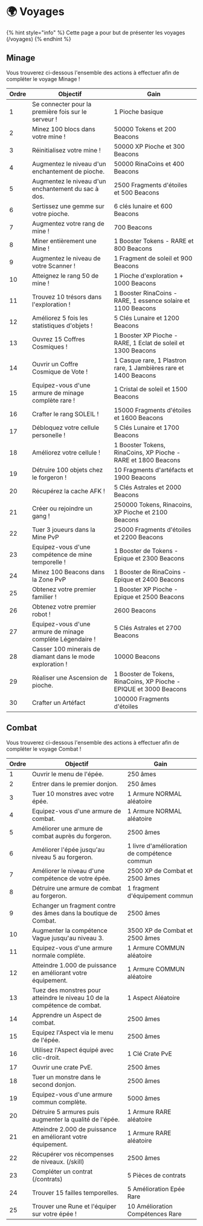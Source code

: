 # 🌍​ Voyages
{% hint style="info" %} Cette page a pour but de présenter les voyages (/voyages) {% endhint %}

## Minage
Vous trouverez ci-dessous l'ensemble des actions à effectuer afin de compléter le voyage Minage !

| Ordre | Objectif                                                  | Gain                                                               |
|-------|-----------------------------------------------------------|--------------------------------------------------------------------|
|     1 | Se connecter pour la première fois sur le serveur !       | 1 Pioche basique                                                   |
|     2 | Minez 100 blocs dans votre mine !                         | 50000 Tokens et 200 Beacons                                        |
|     3 | Réinitialisez votre mine !                                | 50000 XP Pioche et 300 Beacons                                     |
|     4 | Augmentez le niveau d'un enchantement de pioche.          | 50000 RinaCoins et 400 Beacons                                     |
|     5 | Augmentez le niveau d'un enchantement du sac à dos.       | 2500 Fragments d'étoiles et 500 Beacons                            |
|     6 | Sertissez une gemme sur votre pioche.                     | 6 clés lunaire et 600 Beacons                                      |
|     7 | Augmentez votre rang de mine !                            | 700 Beacons                                                        |
|     8 | Miner entièrement une Mine !                              | 1 Booster Tokens - RARE et 800 Beacons                             |
|     9 | Augmentez le niveau de votre Scanner !                    | 1 Fragment de soleil et 900 Beacons                                |
|    10 | Atteignez le rang 50 de mine !                            | 1 Pioche d'exploration + 1000 Beacons                              |
|    11 | Trouvez 10 trésors dans l'exploration !                   | 1 Booster RinaCoins - RARE, 1 essence solaire et 1100 Beacons      |
|    12 | Améliorez 5 fois les statistiques d'objets !              | 5 Clés Lunaire et 1200 Beacons                                     |
|    13 | Ouvrez 15 Coffres Cosmiques !                             | 1 Booster XP Pioche - RARE, 1 Eclat de soleil et 1300 Beacons      |
|    14 | Ouvrir un Coffre Cosmique de Vote !                       | 1 Casque rare, 1 Plastron rare, 1 Jambières rare et 1400 Beacons   |
|    15 | Equipez-vous d'une armure de minage complète rare !       | 1 Cristal de soleil et 1500 Beacons                                |
|    16 | Crafter le rang SOLEIL !                                  | 15000 Fragments d'étoiles et 1600 Beacons                          |
|    17 | Débloquez votre cellule personelle !                      | 5 Clés Lunaire et 1700 Beacons                                     |
|    18 | Améliorez votre cellule !                                 | 1 Booster Tokens, RinaCoins, XP Pioche - RARE et 1800 Beacons      |
|    19 | Détruire 100 objets chez le forgeron !                    | 10 Fragments d'artéfacts et 1900 Beacons                           |
|    20 | Récupérez la cache AFK !                                  | 5 Clés Astrales et 2000 Beacons                                    |
|    21 | Créer ou rejoindre un gang !                              | 250000 Tokens, Rinacoins, XP Pioche et 2100 Beacons                |
|    22 | Tuer 3 joueurs dans la Mine PvP                           | 25000 Fragments d'étoiles et 2200 Beacons                          |
|    23 | Equipez-vous d'une compétence de mine temporelle !        | 1 Booster de Tokens - Epique et 2300 Beacons                       |
|    24 | Minez 100 Beacons dans la Zone PvP                        | 1 Booster de RinaCoins - Epique et 2400 Beacons                    |
|    25 | Obtenez votre premier familier !                          | 1 Booster XP Pioche - Epique et 2500 Beacons                       |
|    26 | Obtenez votre premier robot !                             | 2600 Beacons                                                       |
|    27 | Equipez-vous d'une armure de minage complète Légendaire ! | 5 Clés Astrales et 2700 Beacons                                    |
|    28 | Casser 100 minerais de diamant dans le mode exploration ! | 10000 Beacons                                                      |
|    29 | Réaliser une Ascension de pioche.                         | 1 Booster de Tokens, RinaCoins, XP Pioche - EPIQUE et 3000 Beacons |
|    30 | Crafter un Artéfact                                       | 100000 Fragments d'étoiles                                         |


## Combat
Vous trouverez ci-dessous l'ensemble des actions à effectuer afin de compléter le voyage Combat !

| Ordre | Objectif                                                                  | Gain                                        |
|-------|---------------------------------------------------------------------------|---------------------------------------------|
|     1 | Ouvrir le menu de l'épée.                                                 | 250 âmes                                    |
|     2 | Entrer dans le premier donjon.                                            | 250 âmes                                    |
|     3 | Tuer 10 monstres avec votre épée.                                         | 1 Armure NORMAL aléatoire                   |
|     4 | Equipez-vous d'une armure de combat.                                      | 1 Armure NORMAL aléatoire                   |
|     5 | Améliorer une armure de combat auprès du forgeron.                        | 2500 âmes                                   |
|     6 | Améliorer l'épée jusqu'au niveau 5 au forgeron.                           | 1 livre d'amélioration de compétence commun |
|     7 | Améliorer le niveau d'une compétence de votre épée.                       | 2500 XP de Combat et 2500 âmes              |
|     8 | Détruire une armure de combat au forgeron.                                | 1 fragment d'équipement commun              |
|     9 | Echanger un fragment contre des âmes dans la boutique de Combat.          | 2500 âmes                                   |
|    10 | Augmenter la compétence Vague jusqu'au niveau 3.                          | 3500 XP de Combat et 2500 âmes              |
|    11 | Equipez-vous d'une armure normale complète.                               | 1 Armure COMMUN aléatoire                   |
|    12 | Atteindre 1.000 de puissance en améliorant votre équipement.              | 1 Armure COMMUN aléatoire                   |
|    13 | Tuez des monstres pour atteindre le niveau 10 de la compétence de combat. | 1 Aspect Aléatoire                          |
|    14 | Apprendre un Aspect de combat.                                            | 2500 âmes                                   |
|    15 | Equipez l'Aspect via le menu de l'épée.                                   | 2500 âmes                                   |
|    16 | Utilisez l'Aspect équipé avec clic-droit.                                 | 1 Clé Crate PvE                             |
|    17 | Ouvrir une crate PvE.                                                     | 2500 âmes                                   |
|    18 | Tuer un monstre dans le second donjon.                                    | 2500 âmes                                   |
|    19 | Equipez-vous d'une armure commun complète.                                | 5000 âmes                                   |
|    20 | Détruire 5 armures puis augmenter la qualité de l'épée.                   | 1 Armure RARE aléatoire                     |
|    21 | Atteindre 2.000 de puissance en améliorant votre équipement.              | 1 Armure RARE aléatoire                     |
|    22 | Récupérer vos récompenses de niveaux. (/skill)                            | 2500 âmes                                   |
|    23 | Compléter un contrat (/contrats)                                          | 5 Pièces de contrats                        |
|    24 | Trouver 15 failles temporelles.                                           | 5 Amélioration Epée Rare                    |
|    25 | Trouver une Rune et l'équiper sur votre épée !                            | 10 Amélioration Compétences Rare            |
